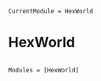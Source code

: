 ```@meta
CurrentModule = HexWorld
```

# HexWorld

```@index
```

```@autodocs
Modules = [HexWorld]
```
